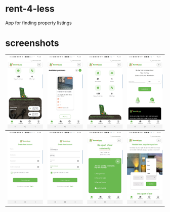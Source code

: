 # rent-4-less
App for finding property listings

# screenshots
|![screen-shot-1](screenshot1-rent4less.jpg)|![screen-shot-2](screenshot2-rent4less.jpg)|![screen-shot-3](screenshot3-rent4less.jpg)|![screen-shot-4](screenshot4-rent4less.jpg)|
|-------------------------------------------|-------------------------------------------|-------------------------------------------|-------------------------------------------|
|![screen-shot-5](screenshot5-rent4less.jpg)|![screen-shot-6](screenshot6-rent4less.jpg)|![screen-shot-7](screenshot7-rent4less.jpg)|![screen-shot-8](screenshot8-rent4less.jpg)|
